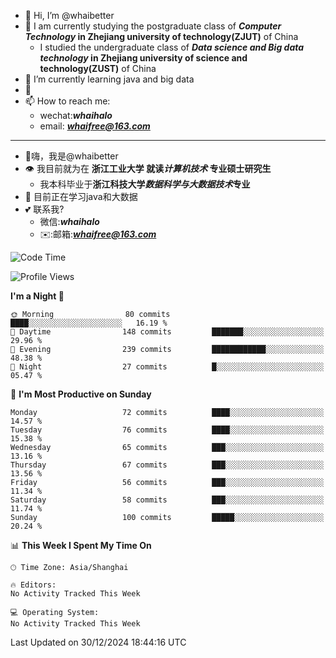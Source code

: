 - 👋 Hi, I’m @whaibetter
- 👀 I am currently studying the postgraduate class of ***Computer Technology* in Zhejiang university of technology(ZJUT)** of China
  -  I studied the undergraduate class of ***Data science and Big data technology* in Zhejiang university of science and technology(ZUST)** of China
- 🌱 I’m currently learning java and big data
- 💞️ 
- 📫 How to reach me: 
  - wechat:***whaihalo***
  - email: ***whaifree@163.com***
 ------------------------
- 👋嗨，我是@whaibetter
- 👁 我目前就为在 **浙江工业大学 就读*计算机技术* 专业硕士研究生**
  - 我本科毕业于**浙江科技大学*数据科学与大数据技术*专业**
- 🌴 目前正在学习java和大数据
- 💕 联系我?
  - 微信:***whaihalo***
  - ✉️:邮箱:***whaifree@163.com***

<!--START_SECTION:waka-->
![Code Time](http://img.shields.io/badge/Code%20Time-663%20hrs%2023%20mins-blue)

![Profile Views](http://img.shields.io/badge/Profile%20Views-0-blue)

**I'm a Night 🦉** 

```text
🌞 Morning                80 commits          ████░░░░░░░░░░░░░░░░░░░░░   16.19 % 
🌆 Daytime                148 commits         ███████░░░░░░░░░░░░░░░░░░   29.96 % 
🌃 Evening                239 commits         ████████████░░░░░░░░░░░░░   48.38 % 
🌙 Night                  27 commits          █░░░░░░░░░░░░░░░░░░░░░░░░   05.47 % 
```
📅 **I'm Most Productive on Sunday** 

```text
Monday                   72 commits          ████░░░░░░░░░░░░░░░░░░░░░   14.57 % 
Tuesday                  76 commits          ████░░░░░░░░░░░░░░░░░░░░░   15.38 % 
Wednesday                65 commits          ███░░░░░░░░░░░░░░░░░░░░░░   13.16 % 
Thursday                 67 commits          ███░░░░░░░░░░░░░░░░░░░░░░   13.56 % 
Friday                   56 commits          ███░░░░░░░░░░░░░░░░░░░░░░   11.34 % 
Saturday                 58 commits          ███░░░░░░░░░░░░░░░░░░░░░░   11.74 % 
Sunday                   100 commits         █████░░░░░░░░░░░░░░░░░░░░   20.24 % 
```


📊 **This Week I Spent My Time On** 

```text
🕑︎ Time Zone: Asia/Shanghai

🔥 Editors: 
No Activity Tracked This Week

💻 Operating System: 
No Activity Tracked This Week
```


 Last Updated on 30/12/2024 18:44:16 UTC
<!--END_SECTION:waka-->
